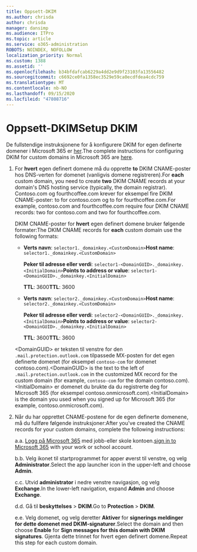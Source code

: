 ```yaml
---
title: Oppsett-DKIM
ms.author: chrisda
author: chrisda
manager: dansimp
ms.audience: ITPro
ms.topic: article
ms.service: o365-administration
ROBOTS: NOINDEX, NOFOLLOW
localization_priority: Normal
ms.custom: 1388
ms.assetid: ''
ms.openlocfilehash: b34bfdafcab6229a4dd2e9d9f23103fa13556482
ms.sourcegitcommit: c6692ce0fa1358ec3529e59ca0ecdfdea4cdc759
ms.translationtype: MT
ms.contentlocale: nb-NO
ms.lasthandoff: 09/15/2020
ms.locfileid: "47808716"
---
```

# <a name="setup-dkim"></a><span data-ttu-id="93050-102">Oppsett-DKIM</span><span class="sxs-lookup"><span data-stu-id="93050-102">Setup DKIM</span></span>

<span data-ttu-id="93050-103">De fullstendige instruksjonene for å konfigurere DKIM for egen definerte domener i Microsoft 365 er [her](https://docs.microsoft.com/microsoft-365/security/office-365-security/use-dkim-to-validate-outbound-email#steps-you-need-to-do-to-manually-set-up-dkim).</span><span class="sxs-lookup"><span data-stu-id="93050-103">The complete instructions for configuring DKIM for custom domains in Microsoft 365 are [here](https://docs.microsoft.com/microsoft-365/security/office-365-security/use-dkim-to-validate-outbound-email#steps-you-need-to-do-to-manually-set-up-dkim).</span></span>

1. <span data-ttu-id="93050-104">For **hvert** egen definert domene må du opprette **to** DKIM CNAME-poster hos DNS-verten for domenet (vanligvis domene registreren).</span><span class="sxs-lookup"><span data-stu-id="93050-104">For **each** custom domain, you need to create **two** DKIM CNAME records at your domain's DNS hosting service (typically, the domain registrar).</span></span> <span data-ttu-id="93050-105">Contoso.com og fourthcoffee.com krever for eksempel fire DKIM CNAME-poster: to for contoso.com og to for fourthcoffee.com.</span><span class="sxs-lookup"><span data-stu-id="93050-105">For example, contoso.com and fourthcoffee.com require four DKIM CNAME records: two for contoso.com and two for fourthcoffee.com.</span></span>

   <span data-ttu-id="93050-106">DKIM CNAME-poster for **hvert** egen definert domene bruker følgende formater:</span><span class="sxs-lookup"><span data-stu-id="93050-106">The DKIM CNAME records for **each** custom domain use the following formats:</span></span>

   - <span data-ttu-id="93050-107">**Verts navn**: `selector1._domainkey.<CustomDomain>`</span><span class="sxs-lookup"><span data-stu-id="93050-107">**Host name**: `selector1._domainkey.<CustomDomain>`</span></span>

     <span data-ttu-id="93050-108">**Peker til adresse eller verdi**: `selector1-<DomainGUID>._domainkey.<InitialDomain>`</span><span class="sxs-lookup"><span data-stu-id="93050-108">**Points to address or value**: `selector1-<DomainGUID>._domainkey.<InitialDomain>`</span></span>

     <span data-ttu-id="93050-109">**TTL**: 3600</span><span class="sxs-lookup"><span data-stu-id="93050-109">**TTL**: 3600</span></span>

   - <span data-ttu-id="93050-110">**Verts navn**: `selector2._domainkey.<CustomDomain>`</span><span class="sxs-lookup"><span data-stu-id="93050-110">**Host name**: `selector2._domainkey.<CustomDomain>`</span></span>

     <span data-ttu-id="93050-111">**Peker til adresse eller verdi**: `selector2-<DomainGUID>._domainkey.<InitialDomain>`</span><span class="sxs-lookup"><span data-stu-id="93050-111">**Points to address or value**: `selector2-<DomainGUID>._domainkey.<InitialDomain>`</span></span>

     <span data-ttu-id="93050-112">**TTL**: 3600</span><span class="sxs-lookup"><span data-stu-id="93050-112">**TTL**: 3600</span></span>

   <span data-ttu-id="93050-113">\<DomainGUID\> er teksten til venstre for den `.mail.protection.outlook.com` tilpassede MX-posten for det egen definerte domenet (for eksempel `contoso-com` for domenet contoso.com).</span><span class="sxs-lookup"><span data-stu-id="93050-113">\<DomainGUID\> is the text to the left of `.mail.protection.outlook.com` in the customized MX record for the custom domain (for example, `contoso-com` for the domain contoso.com).</span></span> <span data-ttu-id="93050-114">\<InitialDomain\> er domenet du brukte da du registrerte deg for Microsoft 365 (for eksempel contoso.onmicrosoft.com).</span><span class="sxs-lookup"><span data-stu-id="93050-114">\<InitialDomain\> is the domain you used when you signed up for Microsoft 365 (for example, contoso.onmicrosoft.com).</span></span>

2. <span data-ttu-id="93050-115">Når du har opprettet CNAME-postene for de egen definerte domenene, må du fullføre følgende instruksjoner:</span><span class="sxs-lookup"><span data-stu-id="93050-115">After you've created the CNAME records for your custom domains, complete the following instructions:</span></span>

   <span data-ttu-id="93050-116">a.</span><span class="sxs-lookup"><span data-stu-id="93050-116">a.</span></span> <span data-ttu-id="93050-117">[Logg på Microsoft 365](https://support.office.microsoft.com/article/e9eb7d51-5430-4929-91ab-6157c5a050b4) med jobb-eller skole kontoen.</span><span class="sxs-lookup"><span data-stu-id="93050-117">[sign in to Microsoft 365](https://support.office.microsoft.com/article/e9eb7d51-5430-4929-91ab-6157c5a050b4) with your work or school account.</span></span>

   <span data-ttu-id="93050-118">b.</span><span class="sxs-lookup"><span data-stu-id="93050-118">b.</span></span> <span data-ttu-id="93050-119">Velg ikonet til startprogrammet for apper øverst til venstre, og velg **Administrator**.</span><span class="sxs-lookup"><span data-stu-id="93050-119">Select the app launcher icon in the upper-left and choose **Admin**.</span></span>

   <span data-ttu-id="93050-120">c.</span><span class="sxs-lookup"><span data-stu-id="93050-120">c.</span></span> <span data-ttu-id="93050-121">Utvid **administrator** i nedre venstre navigasjon, og velg **Exchange**.</span><span class="sxs-lookup"><span data-stu-id="93050-121">In the lower-left navigation, expand **Admin** and choose **Exchange**.</span></span>

   <span data-ttu-id="93050-122">d.</span><span class="sxs-lookup"><span data-stu-id="93050-122">d.</span></span> <span data-ttu-id="93050-123">Gå til **beskyttelses**  >  **DKIM**.</span><span class="sxs-lookup"><span data-stu-id="93050-123">Go to **Protection** > **DKIM**.</span></span>

   <span data-ttu-id="93050-124">e.</span><span class="sxs-lookup"><span data-stu-id="93050-124">e.</span></span> <span data-ttu-id="93050-125">Velg domenet, og velg deretter **Aktiver** for **signerings meldinger for dette domenet med DKIM-signaturer**.</span><span class="sxs-lookup"><span data-stu-id="93050-125">Select the domain and then choose **Enable** for **Sign messages for this domain with DKIM signatures**.</span></span> <span data-ttu-id="93050-126">Gjenta dette trinnet for hvert egen definert domene.</span><span class="sxs-lookup"><span data-stu-id="93050-126">Repeat this step for each custom domain.</span></span>
